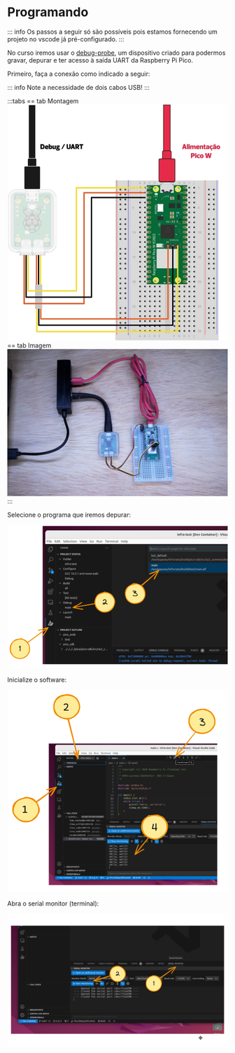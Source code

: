 # Programando

::: info 
Os passos a seguir só são possíveis pois estamos fornecendo um projeto no vscode já pré-configurado. 
:::

No curso iremos usar o [debug-probe](https://www.raspberrypi.com/documentation/microcontrollers/debug-probe.html), um dispositivo criado para podermos gravar, depurar e ter acesso à saída UART da Raspberry Pi Pico.

Primeiro, faça a conexão como indicado a seguir:

::: info
    Note a necessidade de dois cabos USB!
:::


:::tabs
== tab Montagem
![](imgs/pico-probe.png)
== tab Imagem
![](imgs/pico-probe-real.jpeg)
:::

Selecione o programa que iremos depurar:

![](imgs/config-debug.png)

Inicialize o software:

![](imgs/config-run.png)

Abra o serial monitor (terminal):

![](imgs/config-serial.png)
